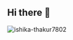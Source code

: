 ## Hi there 👋

<p><img align="center" src="https://github-readme-streak-stats.herokuapp.com/?user=ishika-thakur7802&" alt="ishika-thakur7802" /></p>
